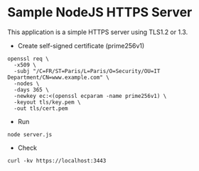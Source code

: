 # Sample NodeJS HTTPS Server

This application is a simple HTTPS server using TLS1.2 or 1.3.

- Create self-signed certificate (prime256v1)

```
openssl req \
  -x509 \
  -subj "/C=FR/ST=Paris/L=Paris/O=Security/OU=IT Department/CN=www.example.com" \
  -nodes \
  -days 365 \
  -newkey ec:<(openssl ecparam -name prime256v1) \
  -keyout tls/key.pem \
  -out tls/cert.pem 
```

- Run

```
node server.js
```
  
- Check

```
curl -kv https://localhost:3443
```
